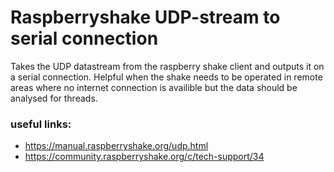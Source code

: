 # Raspberryshake UDP-stream to serial connection
Takes the UDP datastream from the raspberry shake client and outputs it on a serial connection.
Helpful when the shake needs to be operated in remote areas where no internet connection is availible but the data should be analysed for threads.

### useful links:
- https://manual.raspberryshake.org/udp.html
- https://community.raspberryshake.org/c/tech-support/34
